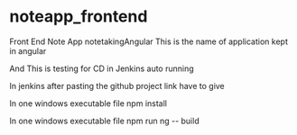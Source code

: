 # noteapp_frontend
Front End Note App
notetakingAngular
This is the name of application kept in angular

And This is testing for CD in Jenkins auto running

In jenkins after pasting the github project link have to give

In one windows executable file
npm install

In one windows executable file
npm run ng -- build
